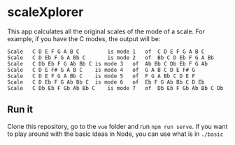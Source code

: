 # scaleXplorer

This app calculates all the original scales of the mode of a scale. For example, if you have the C modes, the output will be:

```
Scale	C D E F G A B C         is mode	1	of	C D E F G A B C
Scale	C D Eb F G A Bb C       is mode	2	of	Bb C D Eb F G A Bb
Scale	C Db Eb F G Ab Bb C	is mode	3	of	Ab Bb C Db Eb F G Ab
Scale	C D E F# G A B C	is mode	4	of	G A B C D E F# G
Scale	C D E F G A Bb C	is mode	5	of	F G A Bb C D E F
Scale	C D Eb F G Ab Bb C	is mode	6	of	Eb F G Ab Bb C D Eb
Scale	C Db Eb F Gb Ab Bb C	is mode	7	of	Db Eb F Gb Ab Bb C Db
```

## Run it

Clone this repository, go to the `vue` folder and run `npm run serve`. If you want to play around with the basic ideas in Node, you can use what is in `./basic`
